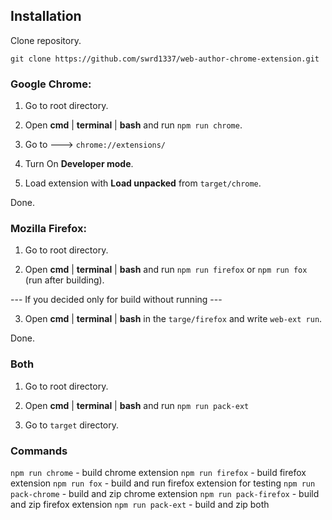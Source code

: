 ## Installation

Clone repository.

```git clone https://github.com/swrd1337/web-author-chrome-extension.git```

### Google Chrome:

1) Go to root directory.

2) Open **cmd** | **terminal** | **bash** and run ```npm run chrome```.

3) Go to ---> ```chrome://extensions/```

4) Turn On **Developer mode**.

5) Load extension with **Load unpacked** from ```target/chrome```.

Done.


### Mozilla Firefox:

1) Go to root directory.

2) Open **cmd** | **terminal** | **bash** and run ```npm run firefox``` or ```npm run fox``` (run after building).

--- If you decided only for build without running ---

3) Open **cmd** | **terminal** | **bash** in the ```targe/firefox``` and write ```web-ext run```.

Done.


### Both

1) Go to root directory.

2) Open **cmd** | **terminal** | **bash** and run ```npm run pack-ext```

3) Go to ```target``` directory.


### Commands

```npm run chrome``` - build chrome extension
```npm run firefox``` - build firefox extension
```npm run fox``` - build and run firefox extension for testing
```npm run pack-chrome``` - build and zip chrome extension
```npm run pack-firefox``` - build and zip firefox extension
```npm run pack-ext``` - build and zip both
